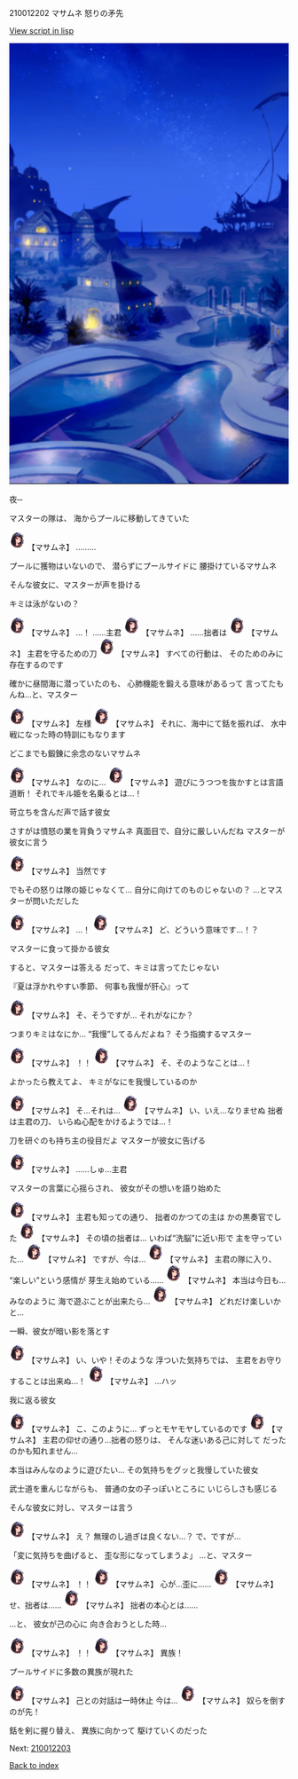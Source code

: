 210012202 マサムネ 怒りの矛先

[View script in lisp](../scripts/210012202.txt)

![sea_resort_night.png](../images/backgrounds/sea_resort_night.png)

夜─

マスターの隊は、
海からプールに移動してきていた

<img src="../images/units/2100121.png" alt="2100121.png" height="34"/>
【マサムネ】
………

プールに獲物はいないので、
潜らずにプールサイドに
腰掛けているマサムネ

そんな彼女に、マスターが声を掛ける

キミは泳がないの？

<img src="../images/units/2100121.png" alt="2100121.png" height="34"/>
【マサムネ】
…！
……主君

<img src="../images/units/2100121.png" alt="2100121.png" height="34"/>
【マサムネ】
……拙者は

<img src="../images/units/2100121.png" alt="2100121.png" height="34"/>
【マサムネ】
主君を守るための刀

<img src="../images/units/2100121.png" alt="2100121.png" height="34"/>
【マサムネ】
すべての行動は、
そのためのみに存在するのです

確かに昼間海に潜っていたのも、
心肺機能を鍛える意味があるって
言ってたもんね…と、マスター

<img src="../images/units/2100121.png" alt="2100121.png" height="34"/>
【マサムネ】
左様

<img src="../images/units/2100121.png" alt="2100121.png" height="34"/>
【マサムネ】
それに、海中にて銛を振れば、
水中戦になった時の特訓にもなります

どこまでも鍛錬に余念のないマサムネ

<img src="../images/units/2100121.png" alt="2100121.png" height="34"/>
【マサムネ】
なのに…

<img src="../images/units/2100121.png" alt="2100121.png" height="34"/>
【マサムネ】
遊びにうつつを抜かすとは言語道断！
それでキル姫を名乗るとは…！

苛立ちを含んだ声で話す彼女

さすがは憤怒の業を背負うマサムネ
真面目で、自分に厳しいんだね
マスターが彼女に言う

<img src="../images/units/2100121.png" alt="2100121.png" height="34"/>
【マサムネ】
当然です

でもその怒りは隊の姫じゃなくて…
自分に向けてのものじゃないの？
…とマスターが問いただした

<img src="../images/units/2100121.png" alt="2100121.png" height="34"/>
【マサムネ】
…！

<img src="../images/units/2100121.png" alt="2100121.png" height="34"/>
【マサムネ】
ど、どういう意味です…！？

マスターに食って掛かる彼女

すると、マスターは答える
だって、キミは言ってたじゃない

『夏は浮かれやすい季節、
何事も我慢が肝心』って

<img src="../images/units/2100121.png" alt="2100121.png" height="34"/>
【マサムネ】
そ、そうですが…
それがなにか？

つまりキミはなにか…
“我慢”してるんだよね？
そう指摘するマスター

<img src="../images/units/2100121.png" alt="2100121.png" height="34"/>
【マサムネ】
！！

<img src="../images/units/2100121.png" alt="2100121.png" height="34"/>
【マサムネ】
そ、そのようなことは…！

よかったら教えてよ、
キミがなにを我慢しているのか

<img src="../images/units/2100121.png" alt="2100121.png" height="34"/>
【マサムネ】
そ…それは…

<img src="../images/units/2100121.png" alt="2100121.png" height="34"/>
【マサムネ】
い、いえ…なりませぬ
拙者は主君の刀、
いらぬ心配をかけるようでは…！

刀を研ぐのも持ち主の役目だよ
マスターが彼女に告げる

<img src="../images/units/2100121.png" alt="2100121.png" height="34"/>
【マサムネ】
……しゅ…主君

マスターの言葉に心揺らされ、
彼女がその想いを語り始めた

<img src="../images/units/2100121.png" alt="2100121.png" height="34"/>
【マサムネ】
主君も知っての通り、
拙者のかつての主は
かの黒奏官でした

<img src="../images/units/2100121.png" alt="2100121.png" height="34"/>
【マサムネ】
その頃の拙者は…
いわば“洗脳”に近い形で
主を守っていた…

<img src="../images/units/2100121.png" alt="2100121.png" height="34"/>
【マサムネ】
ですが、今は…

<img src="../images/units/2100121.png" alt="2100121.png" height="34"/>
【マサムネ】
主君の隊に入り、
“楽しい”という感情が
芽生え始めている……

<img src="../images/units/2100121.png" alt="2100121.png" height="34"/>
【マサムネ】
本当は今日も…
みなのように
海で遊ぶことが出来たら…

<img src="../images/units/2100121.png" alt="2100121.png" height="34"/>
【マサムネ】
どれだけ楽しいかと…

一瞬、彼女が暗い影を落とす

<img src="../images/units/2100121.png" alt="2100121.png" height="34"/>
【マサムネ】
い、いや！そのような
浮ついた気持ちでは、
主君をお守りすることは出来ぬ…！

<img src="../images/units/2100121.png" alt="2100121.png" height="34"/>
【マサムネ】
…ハッ

我に返る彼女

<img src="../images/units/2100121.png" alt="2100121.png" height="34"/>
【マサムネ】
こ、このように…
ずっとモヤモヤしているのです

<img src="../images/units/2100121.png" alt="2100121.png" height="34"/>
【マサムネ】
主君の仰せの通り…拙者の怒りは、
そんな迷いある己に対して
だったのかも知れません…

本当はみんなのように遊びたい…
その気持ちをグッと我慢していた彼女

武士道を重んじながらも、
普通の女の子っぽいところに
いじらしさも感じる

そんな彼女に対し、マスターは言う

<img src="../images/units/2100121.png" alt="2100121.png" height="34"/>
【マサムネ】
え？
無理のし過ぎは良くない…？
で、ですが…

「変に気持ちを曲げると、
歪な形になってしまうよ」
…と、マスター

<img src="../images/units/2100121.png" alt="2100121.png" height="34"/>
【マサムネ】
！！

<img src="../images/units/2100121.png" alt="2100121.png" height="34"/>
【マサムネ】
心が…歪に……

<img src="../images/units/2100121.png" alt="2100121.png" height="34"/>
【マサムネ】
せ、拙者は……

<img src="../images/units/2100121.png" alt="2100121.png" height="34"/>
【マサムネ】
拙者の本心とは……

…と、
彼女が己の心に
向き合おうとした時…

<img src="../images/units/2100121.png" alt="2100121.png" height="34"/>
【マサムネ】
！！

<img src="../images/units/2100121.png" alt="2100121.png" height="34"/>
【マサムネ】
異族！

プールサイドに多数の異族が現れた

<img src="../images/units/2100121.png" alt="2100121.png" height="34"/>
【マサムネ】
己との対話は一時休止
今は…

<img src="../images/units/2100121.png" alt="2100121.png" height="34"/>
【マサムネ】
奴らを倒すのが先！

銛を剣に握り替え、
異族に向かって
駆けていくのだった

Next: [210012203](210012203.md)

[Back to index](index.md)
